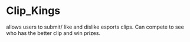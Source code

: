 # Clip_Kings
allows users to submit/ like and dislike esports clips. Can compete to see who has the better clip and win prizes. 
